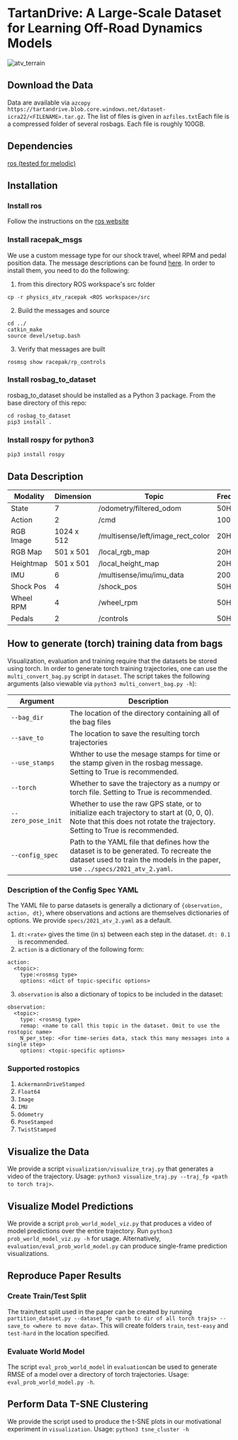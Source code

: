 # TartanDrive: A Large-Scale Dataset for Learning Off-Road Dynamics Models

![atv_terrain](https://user-images.githubusercontent.com/23179345/133315890-9cbb982f-4ac5-4640-88b3-319c10a2d43a.png)

## Download the Data
Data are available via ```azcopy https://tartandrive.blob.core.windows.net/dataset-icra22/<FILENAME>.tar.gz```. The list of files is given in ```azfiles.txt```Each file is a compressed folder of several rosbags. Each file is roughly 100GB.

## Dependencies

[ros (tested for melodic)](http://wiki.ros.org/melodic)

## Installation

### Install ros
Follow the instructions on the [ros website](http://wiki.ros.org/melodic)

### Install racepak_msgs
We use a custom message type for our shock travel, wheel RPM and pedal position data. The message descriptions can be found [here](https://github.com/castacks/physics_atv_racepak/tree/c543d85b802cd6cf64008eda0d60dc76fbafc914). In order to install them, you need to do the following:

1. from this directory ROS workspace's src folder
~~~
cp -r physics_atv_racepak <ROS workspace>/src
~~~
2. Build the messages and source
~~~
cd ../
catkin_make
source devel/setup.bash
~~~
3. Verify that messages are built
~~~
rosmsg show racepak/rp_controls
~~~

### Install rosbag_to_dataset
rosbag_to_dataset should be installed as a Python 3 package. From the base directory of this repo:

~~~
cd rosbag_to_dataset
pip3 install .
~~~

### Install rospy for python3

~~~
pip3 install rospy
~~~

## Data Description

| Modality  | Dimension  | Topic | Frequency |
| --------- | ---------- | ----- | --------- |
| State     | 7          | /odometry/filtered_odom | 50Hz |
| Action    | 2          | /cmd | 100Hz |
| RGB Image | 1024 x 512 | /multisense/left/image_rect_color | 20Hz |
| RGB Map   | 501 x 501  | /local_rgb_map | 20Hz |
| Heightmap | 501 x 501  | /local_height_map | 20Hz |
| IMU       | 6      | /multisense/imu/imu_data | 200Hz
| Shock Pos | 4      | /shock_pos | 50Hz |
| Wheel RPM | 4      | /wheel_rpm | 50Hz |
| Pedals    | 2      | /controls  | 50Hz |


## How to generate (torch) training data from bags
Visualization, evaluation and training require that the datasets be stored using torch. In order to generate torch training trajectories, one can use the ```multi_convert_bag.py``` script in ```dataset```. The script takes the following arguments (also viewable via ```python3 multi_convert_bag.py -h```): 

|Argument|Description|
| ------ | --------- |
| ```--bag_dir``` | The location of the directory containing all of the bag files |
| ```--save_to``` | The location to save the resulting torch trajectories |
| ```--use_stamps``` | Whther to use the mesage stamps for time or the stamp given in the rosbag message. Setting to True is recommended. |
| ```--torch``` | Whether to save the trajectory as a numpy or torch file. Setting to True is recommended. |
| ```--zero_pose_init``` | Whether to use the raw GPS state, or to initialize each trajectory to start at (0, 0, 0). Note that this does not rotate the trajectory. Setting to True is recommended. |
| ```--config_spec```| Path to the YAML file that defines how the dataset is to be generated. To recreate the dataset used to train the models in the paper, use ```../specs/2021_atv_2.yaml```. |

### Description of the Config Spec YAML
The YAML file to parse datasets is generally a dictionary of ```{observation, action, dt}```, where observations and actions are themselves dictionaries of options. We provide ```specs/2021_atv_2.yaml``` as a default.
1. ```dt:<rate>``` gives the time (in s) between each step in the dataset. ```dt: 0.1``` is recommended.
2. ```action``` is a dictionary of the following form:
```
action:
  <topic>:
    type:<rosmsg type>
    options: <dict of topic-specific options>
```
3. ```observation``` is also a dictionary of topics to be included in the dataset:
```
observation:
  <topic>:
    type: <rosmsg type>
    remap: <name to call this topic in the dataset. Omit to use the rostopic name>
    N_per_step: <For time-series data, stack this many messages into a single step>
    options: <topic-specific options>
```

### Supported rostopics
1. ```AckermannDriveStamped```
2. ```Float64```
3. ```Image```
4. ```IMU```
5. ```Odometry```
6. ```PoseStamped```
7. ```TwistStamped```

## Visualize the Data
We provide a script ```visualization/visualize_traj.py``` that generates a video of the trajectory. Usage: ```python3 visualize_traj.py --traj_fp <path to torch traj>```.
  
## Visualize Model Predictions
We provide a script ```prob_world_model_viz.py``` that produces a video of model predictions over the entire trajectory. Run ```python3 prob_world_model_viz.py -h``` for usage. Alternatively, ```evaluation/eval_prob_world_model.py``` can produce single-frame prediction visualizations.

## Reproduce Paper Results
### Create Train/Test Split
The train/test split used in the paper can be created by running ```partition_dataset.py --dataset_fp <path to dir of all torch trajs> --save_to <where to move data>```. This will create folders ```train```, ```test-easy``` and ```test-hard``` in the location specified.

### Evaluate World Model
The script ```eval_prob_world_model``` in ```evaluation```can be used to generate RMSE of a model over a directory of torch trajectories. Usage: ```eval_prob_world_model.py -h```.

## Perform Data T-SNE Clustering
We provide the script used to produce the t-SNE plots in our motivational experiment in ```visualization```. Usage: ```python3 tsne_cluster -h```
